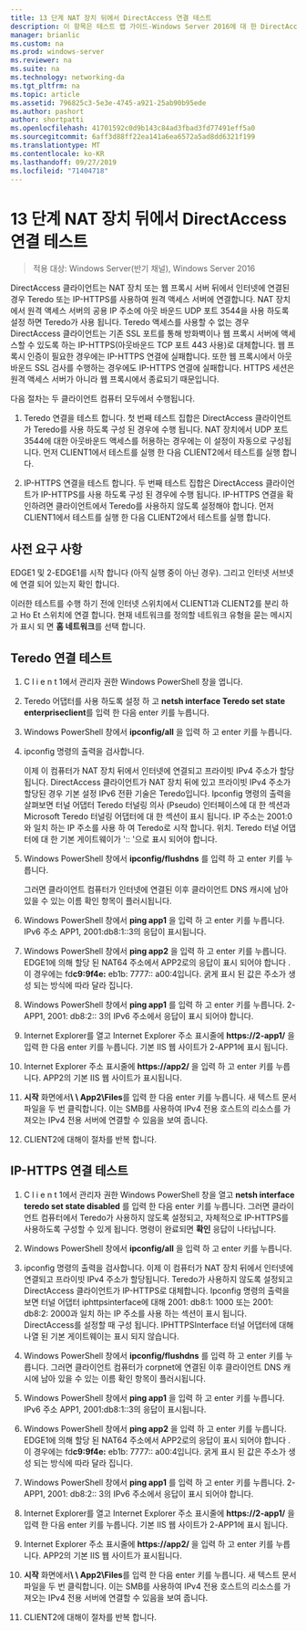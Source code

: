 ```yaml
---
title: 13 단계 NAT 장치 뒤에서 DirectAccess 연결 테스트
description: 이 항목은 테스트 랩 가이드-Windows Server 2016에 대 한 DirectAccess 멀티 사이트 배포 시연의 일부입니다.
manager: brianlic
ms.custom: na
ms.prod: windows-server
ms.reviewer: na
ms.suite: na
ms.technology: networking-da
ms.tgt_pltfrm: na
ms.topic: article
ms.assetid: 796825c3-5e3e-4745-a921-25ab90b95ede
ms.author: pashort
author: shortpatti
ms.openlocfilehash: 41701592c0d9b143c84ad3fbad3fd77491eff5a0
ms.sourcegitcommit: 6aff3d88ff22ea141a6ea6572a5ad8dd6321f199
ms.translationtype: MT
ms.contentlocale: ko-KR
ms.lasthandoff: 09/27/2019
ms.locfileid: "71404718"
---
```

# <a name="step-13-test-directaccess-connectivity-from-behind-a-nat-device"></a>13 단계 NAT 장치 뒤에서 DirectAccess 연결 테스트

>적용 대상: Windows Server(반기 채널), Windows Server 2016

DirectAccess 클라이언트는 NAT 장치 또는 웹 프록시 서버 뒤에서 인터넷에 연결된 경우 Teredo 또는 IP-HTTPS를 사용하여 원격 액세스 서버에 연결합니다. NAT 장치에서 원격 액세스 서버의 공용 IP 주소에 아웃 바운드 UDP 포트 3544을 사용 하도록 설정 하면 Teredo가 사용 됩니다. Teredo 액세스를 사용할 수 없는 경우 DirectAccess 클라이언트는 기존 SSL 포트를 통해 방화벽이나 웹 프록시 서버에 액세스할 수 있도록 하는 IP-HTTPS(아웃바운드 TCP 포트 443 사용)로 대체합니다. 웹 프록시 인증이 필요한 경우에는 IP-HTTPS 연결에 실패합니다. 또한 웹 프록시에서 아웃바운드 SSL 검사를 수행하는 경우에도 IP-HTTPS 연결에 실패합니다. HTTPS 세션은 원격 액세스 서버가 아니라 웹 프록시에서 종료되기 때문입니다.  
  
다음 절차는 두 클라이언트 컴퓨터 모두에서 수행됩니다.  
  
1. Teredo 연결을 테스트 합니다. 첫 번째 테스트 집합은 DirectAccess 클라이언트가 Teredo를 사용 하도록 구성 된 경우에 수행 됩니다. NAT 장치에서 UDP 포트 3544에 대한 아웃바운드 액세스를 허용하는 경우에는 이 설정이 자동으로 구성됩니다. 먼저 CLIENT1에서 테스트를 실행 한 다음 CLIENT2에서 테스트를 실행 합니다.  
  
2. IP-HTTPS 연결을 테스트 합니다. 두 번째 테스트 집합은 DirectAccess 클라이언트가 IP-HTTPS를 사용 하도록 구성 된 경우에 수행 됩니다. IP-HTTPS 연결을 확인하려면 클라이언트에서 Teredo를 사용하지 않도록 설정해야 합니다. 먼저 CLIENT1에서 테스트를 실행 한 다음 CLIENT2에서 테스트를 실행 합니다.  
  
## <a name="prerequisites"></a>사전 요구 사항  
EDGE1 및 2-EDGE1를 시작 합니다 (아직 실행 중이 아닌 경우). 그리고 인터넷 서브넷에 연결 되어 있는지 확인 합니다.  
  
이러한 테스트를 수행 하기 전에 인터넷 스위치에서 CLIENT1과 CLIENT2를 분리 하 고 Ho Et 스위치에 연결 합니다. 현재 네트워크를 정의할 네트워크 유형을 묻는 메시지가 표시 되 면 **홈 네트워크**를 선택 합니다.  
  
## <a name="TeredoCLIENT1"></a>Teredo 연결 테스트  
  
1. C l i e n t 1에서 관리자 권한 Windows PowerShell 창을 엽니다.  
  
2. Teredo 어댑터를 사용 하도록 설정 하 고 **netsh interface Teredo set state enterpriseclient**를 입력 한 다음 enter 키를 누릅니다.  
  
3. Windows PowerShell 창에서 **ipconfig/all** 을 입력 하 고 enter 키를 누릅니다.  
  
4. ipconfig 명령의 출력을 검사합니다.  
  
   이제 이 컴퓨터가 NAT 장치 뒤에서 인터넷에 연결되고 프라이빗 IPv4 주소가 할당됩니다. DirectAccess 클라이언트가 NAT 장치 뒤에 있고 프라이빗 IPv4 주소가 할당된 경우 기본 설정 IPv6 전환 기술은 Teredo입니다. Ipconfig 명령의 출력을 살펴보면 터널 어댑터 Teredo 터널링 의사 (Pseudo) 인터페이스에 대 한 섹션과 Microsoft Teredo 터널링 어댑터에 대 한 섹션이 표시 됩니다. IP 주소는 2001:0와 일치 하는 IP 주소를 사용 하 여 Teredo로 시작 합니다. 위치. Teredo 터널 어댑터에 대 한 기본 게이트웨이가 ':: '으로 표시 되어야 합니다.  
  
5. Windows PowerShell 창에서 **ipconfig/flushdns** 를 입력 하 고 enter 키를 누릅니다.  
  
   그러면 클라이언트 컴퓨터가 인터넷에 연결된 이후 클라이언트 DNS 캐시에 남아 있을 수 있는 이름 확인 항목이 플러시됩니다.  
  
6. Windows PowerShell 창에서 **ping app1** 을 입력 하 고 enter 키를 누릅니다. IPv6 주소 APP1, 2001:db8:1::3의 응답이 표시됩니다.  
  
7. Windows PowerShell 창에서 **ping app2** 을 입력 하 고 enter 키를 누릅니다. EDGE1에 의해 할당 된 NAT64 주소에서 APP2로의 응답이 표시 되어야 합니다 .이 경우에는 fd**c9:9f4e:** eb1b: 7777:: a00:4입니다. 굵게 표시 된 값은 주소가 생성 되는 방식에 따라 달라 집니다.  
  
8. Windows PowerShell 창에서 **ping app1** 를 입력 하 고 enter 키를 누릅니다. 2-APP1, 2001: db8:2:: 3의 IPv6 주소에서 응답이 표시 되어야 합니다.  
  
9. Internet Explorer를 열고 Internet Explorer 주소 표시줄에 **https://2-app1/** 을 입력 한 다음 enter 키를 누릅니다. 기본 IIS 웹 사이트가 2-APP1에 표시 됩니다.  
  
10. Internet Explorer 주소 표시줄에 **https://app2/** 을 입력 하 고 enter 키를 누릅니다. APP2의 기본 IIS 웹 사이트가 표시됩니다.  
  
11. **시작** 화면에서<strong>\\ \ App2\Files</strong>를 입력 한 다음 enter 키를 누릅니다. 새 텍스트 문서 파일을 두 번 클릭합니다. 이는 SMB를 사용하여 IPv4 전용 호스트의 리소스를 가져오는 IPv4 전용 서버에 연결할 수 있음을 보여 줍니다.  
  
12. CLIENT2에 대해이 절차를 반복 합니다.  
  
## <a name="IPHTTPS_CLIENT1"></a>IP-HTTPS 연결 테스트  
  
1. C l i e n t 1에서 관리자 권한 Windows PowerShell 창을 열고 **netsh interface teredo set state disabled** 를 입력 한 다음 enter 키를 누릅니다. 그러면 클라이언트 컴퓨터에서 Teredo가 사용하지 않도록 설정되고, 자체적으로 IP-HTTPS를 사용하도록 구성할 수 있게 됩니다. 명령이 완료되면 **확인** 응답이 나타납니다.  
  
2. Windows PowerShell 창에서 **ipconfig/all** 을 입력 하 고 enter 키를 누릅니다.  
  
3. ipconfig 명령의 출력을 검사합니다. 이제 이 컴퓨터가 NAT 장치 뒤에서 인터넷에 연결되고 프라이빗 IPv4 주소가 할당됩니다. Teredo가 사용하지 않도록 설정되고 DirectAccess 클라이언트가 IP-HTTPS로 대체합니다. Ipconfig 명령의 출력을 보면 터널 어댑터 iphttpsinterface에 대해 2001: db8:1: 1000 또는 2001: db8:2: 2000과 일치 하는 IP 주소를 사용 하는 섹션이 표시 됩니다. DirectAccess를 설정할 때 구성 됩니다. IPHTTPSInterface 터널 어댑터에 대해 나열 된 기본 게이트웨이는 표시 되지 않습니다.  
  
4. Windows PowerShell 창에서 **ipconfig/flushdns** 를 입력 하 고 enter 키를 누릅니다. 그러면 클라이언트 컴퓨터가 corpnet에 연결된 이후 클라이언트 DNS 캐시에 남아 있을 수 있는 이름 확인 항목이 플러시됩니다.  
  
5. Windows PowerShell 창에서 **ping app1** 을 입력 하 고 enter 키를 누릅니다. IPv6 주소 APP1, 2001:db8:1::3의 응답이 표시됩니다.  
  
6. Windows PowerShell 창에서 **ping app2** 을 입력 하 고 enter 키를 누릅니다. EDGE1에 의해 할당 된 NAT64 주소에서 APP2로의 응답이 표시 되어야 합니다 .이 경우에는 fd**c9:9f4e:** eb1b: 7777:: a00:4입니다. 굵게 표시 된 값은 주소가 생성 되는 방식에 따라 달라 집니다.  
  
7. Windows PowerShell 창에서 **ping app1** 를 입력 하 고 enter 키를 누릅니다. 2-APP1, 2001: db8:2:: 3의 IPv6 주소에서 응답이 표시 되어야 합니다.  
  
8. Internet Explorer를 열고 Internet Explorer 주소 표시줄에 **https://2-app1/** 을 입력 한 다음 enter 키를 누릅니다. 기본 IIS 웹 사이트가 2-APP1에 표시 됩니다.  
  
9. Internet Explorer 주소 표시줄에 **https://app2/** 을 입력 하 고 enter 키를 누릅니다. APP2의 기본 IIS 웹 사이트가 표시됩니다.  
  
10. **시작** 화면에서<strong>\\ \ App2\Files</strong>를 입력 한 다음 enter 키를 누릅니다. 새 텍스트 문서 파일을 두 번 클릭합니다. 이는 SMB를 사용하여 IPv4 전용 호스트의 리소스를 가져오는 IPv4 전용 서버에 연결할 수 있음을 보여 줍니다.  
  
11. CLIENT2에 대해이 절차를 반복 합니다.  
  


